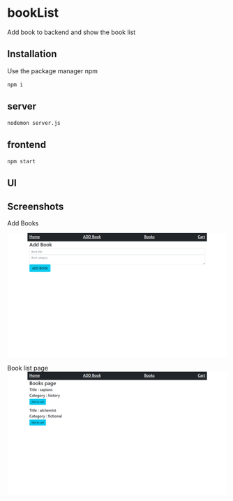 # bookList

Add book to backend and show the book list

## Installation

Use the package manager npm

```bash
npm i
```

## server

```
nodemon server.js
```
## frontend

```
npm start
```
## UI

## Screenshots
Add Books

![App Screenshot](https://github.com/cSahu14/bookList/blob/main/Screenshot%20(1006).png?raw=true)

Book list page
![App Screenshot](https://github.com/cSahu14/bookList/blob/main/Screenshot%20(1007).png?raw=true)


